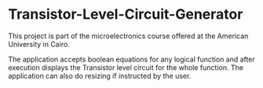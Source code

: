 # Transistor-Level-Circuit-Generator

This project is part of the microelectronics course offered at the American University in Cairo.

The application accepts boolean equations for any logical function and after execution displays the Transistor level circuit for the whole function. The application can also do resizing if instructed by the user.
